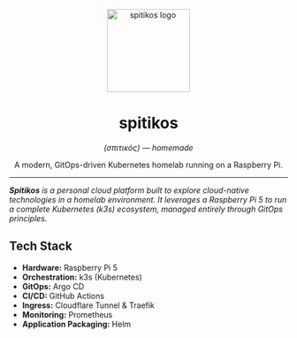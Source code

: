 <div align="center">
  <img src="https://raw.githubusercontent.com/spitikos/spitikos/main/assets/icon.svg" alt="spitikos logo" width="150">
  <h1>spitikos</h1>
  <p><i>(σπιτικός) — homemade</i></p>
  <p>A modern, GitOps-driven Kubernetes homelab running on a Raspberry Pi.</p>
</div>

---

_**Spitikos** is a personal cloud platform built to explore cloud-native technologies in a homelab environment. It leverages a Raspberry Pi 5 to run a complete Kubernetes (k3s) ecosystem, managed entirely through GitOps principles._

## Tech Stack

- **Hardware:** Raspberry Pi 5
- **Orchestration:** k3s (Kubernetes)
- **GitOps:** Argo CD
- **CI/CD:** GitHub Actions
- **Ingress:** Cloudflare Tunnel & Traefik
- **Monitoring:** Prometheus
- **Application Packaging:** Helm
